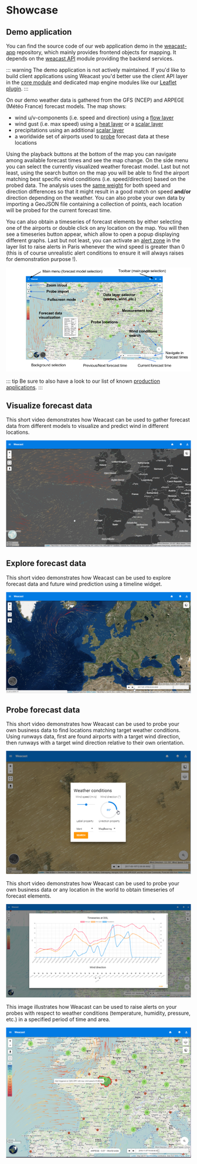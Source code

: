# Showcase

## Demo application

You can find the source code of our web application demo in the [weacast-app](https://github.com/weacast/weacast-app) repository, which mainly provides frontend objects for mapping. It depends on the [weacast API](https://github.com/weacast/weacast) module providing the backend services.

::: warning
The demo application is not actively maintained. If you'd like to build client applications using Weacast you'd better use the client API layer in the [core module](https://github.com/weacast/weacast-core) and dedicated map engine modules like our [Leaflet plugin](https://github.com/weacast/weacast-leaflet).
:::

On our demo weather data is gathered from the GFS (NCEP) and ARPEGE (Météo France) forecast models. The map shows:
* wind u/v-components (i.e. speed and direction) using a [flow layer](../api/layers.md#flowlayer-source)
* wind gust (i.e. max speed) using a [heat layer](../api/layers.md#heatlayer-source) or a [scalar layer](../api/layers.md#scalarlayer-source)
* precipitations using an additional [scalar layer](../api/layers.md#scalarlayer-source)
* a worldwide set of airports used to [probe](../architecture/main-concepts.md#probe) forecast data at these locations

Using the playback buttons at the bottom of the map you can navigate among available forecast times and see the map change. On the side menu you can select the currently visualized weather forecast model. Last but not least, using the search button on the map you will be able to find the airport matching best specific wind conditions (i.e. speed/direction) based on the probed data. The analysis uses the [same weight](https://github.com/weacast/weacast-app/blob/master/src/components/WindSeeker.vue#L125) for both speed and direction differences so that it might result in a good match on speed **and/or** direction depending on the weather. You can also probe your own data by importing a GeoJSON file containing a collection of points, each location will be probed for the current forecast time.

You can also obtain a timeseries of forecast elements by either selecting one of the airports or double click on any location on the map. You will then see a timeseries button appear, which allow to open a popup displaying different graphs. Last but not least, you can activate an [alert zone](../architecture/main-concepts.md#alert) in the layer list to raise alerts in Paris whenever the wind speed is greater than 0 (this is of course unrealistic alert conditions to ensure it will always raises for demonstration purpose !).

![Live demo](./../assets/demo-gui.png)

::: tip
Be sure to also have a look to our list of known [production applications](./ecosystem.md#production-applications).
:::

## Visualize forecast data

This short video demonstrates how Weacast can be used to gather forecast data from different models to visualize and predict wind in different locations.

[![Weacast video](./../assets/weacast-wind.png)](https://www.youtube.com/watch?v=JHU7WbETWjw)

## Explore forecast data

This short video demonstrates how Weacast can be used to explore forecast data and future wind prediction using a timeline widget.

[![Weacast video](./../assets/weacast-timeline.png)](https://www.youtube.com/watch?v=YcWIlnSbpoo)

## Probe forecast data

This short video demonstrates how Weacast can be used to probe your own business data to find locations matching target weather conditions. Using runways data, first are found airports with a target wind direction, then runways with a target wind direction relative to their own orientation.

[![Weacast video](./../assets/weacast-probe.png)](https://www.youtube.com/watch?v=4jvwNUbzuAY)

This short video demonstrates how Weacast can be used to probe your own business data or any location in the world to obtain timeseries of forecast elements.

[![Weacast video](./../assets/weacast-probe-location.png)](https://www.youtube.com/watch?v=43xdvaVXVUo)

This image illustrates how Weacast can be used to raise alerts on your probes with respect to weather conditions (temperature, humidity, pressure, etc.) in a specified period of time and area.

![Live demo](./../assets/weacast-alert.png)


